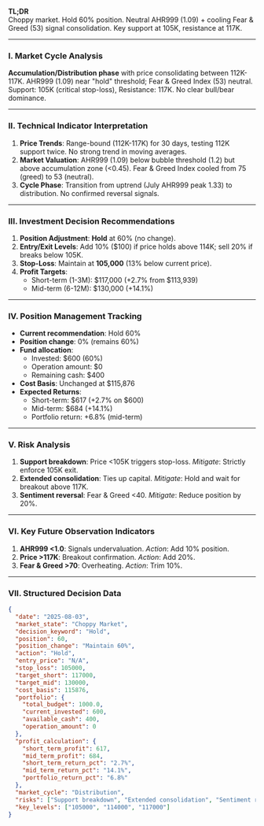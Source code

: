 **TL;DR**  
Choppy market. Hold 60% position. Neutral AHR999 (1.09) + cooling Fear & Greed (53) signal consolidation. Key support at 105K, resistance at 117K.  

---

### I. Market Cycle Analysis  
**Accumulation/Distribution phase** with price consolidating between 112K-117K. AHR999 (1.09) near "hold" threshold; Fear & Greed Index (53) neutral. Support: 105K (critical stop-loss), Resistance: 117K. No clear bull/bear dominance.  

---

### II. Technical Indicator Interpretation  
1. **Price Trends**: Range-bound (112K-117K) for 30 days, testing 112K support twice. No strong trend in moving averages.  
2. **Market Valuation**: AHR999 (1.09) below bubble threshold (1.2) but above accumulation zone (<0.45). Fear & Greed Index cooled from 75 (greed) to 53 (neutral).  
3. **Cycle Phase**: Transition from uptrend (July AHR999 peak 1.33) to distribution. No confirmed reversal signals.  

---

### III. Investment Decision Recommendations  
1. **Position Adjustment**: **Hold** at 60% (no change).  
2. **Entry/Exit Levels**: Add 10% ($100) if price holds above 114K; sell 20% if breaks below 105K.  
3. **Stop-Loss**: Maintain at **105,000** (13% below current price).  
4. **Profit Targets**:  
   - Short-term (1-3M): $117,000 (+2.7% from $113,939)  
   - Mid-term (6-12M): $130,000 (+14.1%)  

---

### IV. Position Management Tracking  
- **Current recommendation**: Hold 60%  
- **Position change**: 0% (remains 60%)  
- **Fund allocation**:  
  - Invested: $600 (60%)  
  - Operation amount: $0  
  - Remaining cash: $400  
- **Cost Basis**: Unchanged at $115,876  
- **Expected Returns**:  
  - Short-term: $617 (+2.7% on $600)  
  - Mid-term: $684 (+14.1%)  
  - Portfolio return: +6.8% (mid-term)  

---

### V. Risk Analysis  
1. **Support breakdown**: Price <105K triggers stop-loss. *Mitigate*: Strictly enforce 105K exit.  
2. **Extended consolidation**: Ties up capital. *Mitigate*: Hold and wait for breakout above 117K.  
3. **Sentiment reversal**: Fear & Greed <40. *Mitigate*: Reduce position by 20%.  

---

### VI. Key Future Observation Indicators  
1. **AHR999 <1.0**: Signals undervaluation. *Action*: Add 10% position.  
2. **Price >117K**: Breakout confirmation. *Action*: Add 20%.  
3. **Fear & Greed >70**: Overheating. *Action*: Trim 10%.  

---

### VII. Structured Decision Data  
```json
{
  "date": "2025-08-03",
  "market_state": "Choppy Market",
  "decision_keyword": "Hold",
  "position": 60,
  "position_change": "Maintain 60%",
  "action": "Hold",
  "entry_price": "N/A",
  "stop_loss": 105000,
  "target_short": 117000,
  "target_mid": 130000,
  "cost_basis": 115876,
  "portfolio": {
    "total_budget": 1000.0,
    "current_invested": 600,
    "available_cash": 400,
    "operation_amount": 0
  },
  "profit_calculation": {
    "short_term_profit": 617,
    "mid_term_profit": 684,
    "short_term_return_pct": "2.7%",
    "mid_term_return_pct": "14.1%",
    "portfolio_return_pct": "6.8%"
  },
  "market_cycle": "Distribution",
  "risks": ["Support breakdown", "Extended consolidation", "Sentiment reversal"],
  "key_levels": ["105000", "114000", "117000"]
}
```